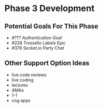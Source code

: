 # Phase 3 Development

## Potential Goals For This Phase


- #??? _Authentication Goal_
- #226 Trossello Labels Epic
- #378 Socket.io Party Chat

## Other Support Option Ideas

- live code reviews
- live coding
- lectures
- AMAs
- 1-1
- cog apps
